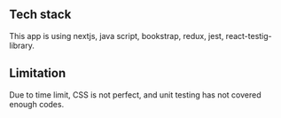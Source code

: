## Tech stack

This app is using nextjs, java script, bookstrap, redux, jest, react-testig-library.

## Limitation

Due to time limit, CSS is not perfect, and unit testing has not covered enough codes.
